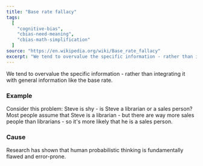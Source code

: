 ```yaml
---
title: "Base rate fallacy"
tags:
  [
    "cognitive-bias",
    "cbias-need-meaning",
    "cbias-math-simplification"
  ]
source: "https://en.wikipedia.org/wiki/Base_rate_fallacy"
excerpt: "We tend to overvalue the specific information - rather than integrating it with general information like the base rate."
---
```


We tend to overvalue the specific information - rather than integrating it with general information like the base rate. 

### Example

Consider this problem: Steve is shy - is Steve a librarian or a sales person? Most people assume that Steve is a librarian - but there are way more sales people than librarians - so it's more likely that he is a sales person.

### Cause

Research has shown that human probabilistic thinking is fundamentally flawed and error-prone.
